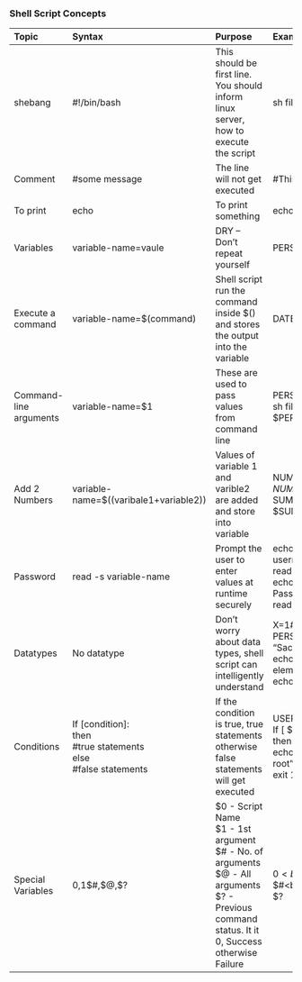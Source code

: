 ### Shell Script Concepts

| Topic  | Syntax | Purpose  | Example  |
|:----------|:-------|:--------|:--------|
| shebang   | #!/bin/bash  | This should be first line. You should inform linux server, how to  execute the script     | sh filename.sh |
| Comment    | #some message  | The line will not get executed | #This is first shell script |
| To print  | echo    | To print something    | echo “Hello” |
| Variables  | variable-name=vaule          | DRY – Don’t repeat yourself    | PERSON1=” Dasari”  $PERSON1|
| Execute a command   | variable-name=$(command)    | Shell script run the command inside $() and stores the output into the variable    | DATE=$(date)   $DATE |
| Command-line arguments  | variable-name=$1    | These are used to pass values from command line    | PERSION1=$1 <br> sh filename.sh Dasari <br>   $PERSION1  |
| Add 2 Numbers  | variable-name=$((varibale1+variable2))    | Values of variable 1 and varible2 are added and store into variable    | NUMBER1=$1 <br> NUMBER2=$2 <br> SUM=$((NUMBER1+NUMBER2)) <br> $SUM |
| Password  | read -s variable-name    | Prompt the user to enter values at runtime securely    | echo “Please enter your username” <br> read USERNAME <br> echo “Please enter your Password” <br> read -s PASSWORD |
| Datatypes  | No datatype    | Don’t worry about data types, shell script can intelligently understand    | X=1#number <br> PERSONS=(“Ramesh” “Suresh” “Sachin”) #array <br> echo ${PERSIONS[0]} #first element <br> echo ${PERSONS[@]} |
| Conditions | If [condition]: <br>then <br>#true statements <br>else<br>#false statements | If the condition is true, true statements otherwise false statements will get executed    | USERID=$(id -u) <br> If [ $USERID -ne 0 ] <br> then <br>echo “Please run this script with root” <br>exit 1 |
| Special Variables  | $0,$1$#,$@,$? | $0  - Script Name<br> $1 - 1st argument<br> $# - No. of arguments <br> $@ - All arguments <br> $? - Previous command status. It it 0, Success otherwise Failure    | $0<br>$1<br>$#<br>$@<br>$? |